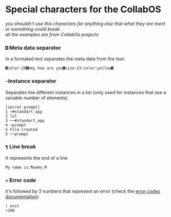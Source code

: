 # Special characters for the CollabOS
*you shouldn't use this characters for anything else that what they are ment or something could break*</br>
*all the examples are from CollabOs projects*
### ``◘`` Meta data separator
In a formated text separates the meta data from the text:
```
◘color:20◘Hey how are you◘size:23:color:yellow◘
```
### ``─``Instance separator
Separates the different instances in a list (only used for instances that use a variable number of elements)
```
[secret prompt]
1 ─#standart_app
2 lol
3 ──#standart_app
4 ─prompt
5 File created
5 ──prompt
```
### ``¶`` Line break 
It represents the end of a line
```
My name is:¶wamu_M
```
### ``¤`` Error code
it's followed by 3 numbers that represent an error (check the [error codes documentation](https://github.com/wamuM/docs/blob/master/Scratch/error_codes.md))
```
! exit
¤100
```
